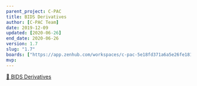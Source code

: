 ```yaml
---
parent_project: C-PAC
title: BIDS Derivatives
author: [C-PAC Team]
date: 2019-12-09
updated: [2020-06-26]
end_date: 2020-06-26
version: 1.7
slug: "1.7"
boards: ["https://app.zenhub.com/workspaces/c-pac-5e18fd371a6a5e26fe181e0f/board?repos=4733263,6067619,128152404,187101737,237050721,232425128"]
mvp: 
---
```


[🔗 BIDS Derivatives](https://bids-specification.readthedocs.io/en/stable/05-derivatives/01-introduction.html)

<!--more-->

